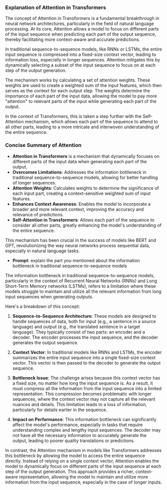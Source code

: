 ### Explanation of Attention in Transformers

The concept of Attention in Transformers is a fundamental breakthrough in neural network architectures, particularly in the field of natural language processing. At its core, Attention allows a model to focus on different parts of the input sequence when predicting each part of the output sequence, thereby facilitating more context-aware and accurate predictions.

In traditional sequence-to-sequence models, like RNNs or LSTMs, the entire input sequence is compressed into a fixed-size context vector, leading to information loss, especially in longer sequences. Attention mitigates this by dynamically selecting a subset of the input sequence to focus on at each step of the output generation.

The mechanism works by calculating a set of attention weights. These weights are used to create a weighted sum of the input features, which then serves as the context for each output step. The weights determine the importance of each part of the input data, allowing the model to pay more "attention" to relevant parts of the input while generating each part of the output.

In the context of Transformers, this is taken a step further with the Self-Attention mechanism, which allows each part of the sequence to attend to all other parts, leading to a more intricate and interwoven understanding of the entire sequence.

### Concise Summary of Attention

- **Attention in Transformers** is a mechanism that dynamically focuses on different parts of the input data when generating each part of the output.
- **Overcomes Limitations**: Addresses the information bottleneck in traditional sequence-to-sequence models, allowing for better handling of longer sequences.
- **Attention Weights**: Calculates weights to determine the significance of each input part, creating a context-sensitive weighted sum of input features.
- **Enhances Context Awareness**: Enables the model to incorporate a broader and more relevant context, improving the accuracy and relevance of predictions.
- **Self-Attention in Transformers**: Allows each part of the sequence to consider all other parts, greatly enhancing the model's understanding of the entire sequence.

This mechanism has been crucial in the success of models like BERT and GPT, revolutionizing the way neural networks process sequential data, especially in natural language tasks.


- **Prompt**:
explain the part you mentioned about the information bottleneck in traditional sequence-to-sequence models

The information bottleneck in traditional sequence-to-sequence models, particularly in the context of Recurrent Neural Networks (RNNs) and Long Short-Term Memory networks (LSTMs), refers to a limitation where these models struggle to maintain and utilize all the relevant information from long input sequences when generating outputs.

Here's a breakdown of this concept:

1. **Sequence-to-Sequence Architecture**: These models are designed to handle sequences of data, both for input (e.g., a sentence in a source language) and output (e.g., the translated sentence in a target language). They typically consist of two parts: an encoder and a decoder. The encoder processes the input sequence, and the decoder generates the output sequence.

2. **Context Vector**: In traditional models like RNNs and LSTMs, the encoder summarizes the entire input sequence into a single fixed-size context vector. This vector is then passed to the decoder to generate the output sequence.

3. **Bottleneck Issue**: The challenge arises because this context vector has a fixed size, no matter how long the input sequence is. As a result, it must compress all the information from the input sequence into a limited representation. This compression becomes problematic with longer sequences, where the context vector may not capture all the relevant nuances and details. This limitation leads to a loss of information, particularly for details earlier in the sequence.

4. **Impact on Performance**: This information bottleneck can significantly affect the model's performance, especially in tasks that require understanding complex and lengthy input sequences. The decoder may not have all the necessary information to accurately generate the output, leading to poorer quality translations or predictions.

In contrast, the Attention mechanism in models like Transformers addresses this bottleneck by allowing the model to access the entire sequence directly. Instead of relying on a single context vector, Attention enables the model to dynamically focus on different parts of the input sequence at each step of the output generation. This approach provides a richer, context-aware representation, allowing the model to maintain and utilize more information from the input sequence, especially in the case of longer inputs.